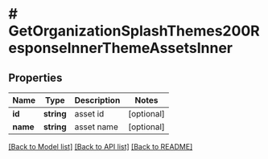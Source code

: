 # # GetOrganizationSplashThemes200ResponseInnerThemeAssetsInner

## Properties

Name | Type | Description | Notes
------------ | ------------- | ------------- | -------------
**id** | **string** | asset id | [optional]
**name** | **string** | asset name | [optional]

[[Back to Model list]](../../README.md#models) [[Back to API list]](../../README.md#endpoints) [[Back to README]](../../README.md)
